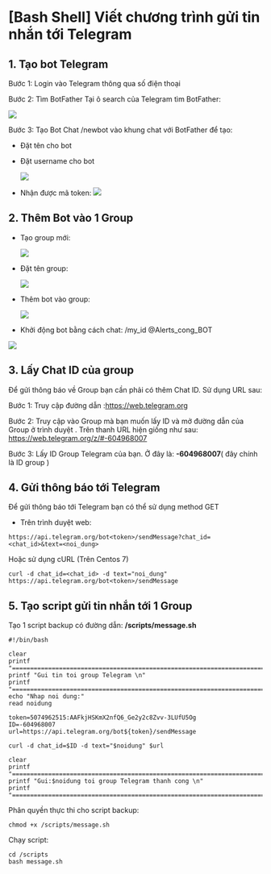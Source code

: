 # [Bash Shell] Viết chương trình gửi tin nhắn tới Telegram

## 1. Tạo bot Telegram

Bước 1: Login vào Telegram thông qua số điện thoại

Bước 2: Tìm BotFather
Tại ô search của Telegram tìm BotFather:

![](/Linux-Basic/image/Timbot.png)

Bước 3: Tạo Bot
Chat /newbot vào khung chat với BotFather để tạo:
- Đặt tên cho bot
- Đặt username cho bot

    ![](/Linux-Basic/image/namebot.png)
- Nhận được mã token:
    ![](../../image/token.png)

## 2. Thêm Bot vào 1 Group
- Tạo group mới:

    ![](../../image/newgroup.png)
- Đặt tên group:

    ![](../../image/groupname.png)
- Thêm bot vào group:

    ![](../../image/addbot.png)

- Khởi động bot bằng cách chat: /my_id @Alerts_cong_BOT

![](../../image/startbot.png)

## 3. Lấy Chat ID của group
Để gửi thông báo về Group bạn cần phải có thêm Chat ID. Sử dụng URL sau:

Bước 1:  Truy cập đường dẫn  :https://web.telegram.org

Bước 2: Truy cập vào Group mà bạn muốn lấy ID và mở đường dẫn của Group  ở trình duyệt .
Trên thanh URL hiện giống như sau: https://web.telegram.org/z/#-604968007

Bước 3: Lấy ID Group Telegram của bạn. Ở đây là: **-604968007**( đây chính là ID group )

## 4. Gửi thông báo tới Telegram
Để gửi thông báo tới Telegram bạn có thể sử dụng method GET
- Trên trình duyệt web:
```
https://api.telegram.org/bot<token>/sendMessage?chat_id=<chat_id>&text=<noi_dung>
```
Hoặc sử dụng cURL (Trên Centos 7)
```
curl -d chat_id=<chat_id> -d text="noi_dung"  https://api.telegram.org/bot<token>/sendMessage
```
## 5. Tạo script gửi tin nhắn tới 1 Group

Tạo 1 script backup có đường dẫn: **/scripts/message.sh**

```
#!/bin/bash

clear
printf "=========================================================================\n"
printf "Gui tin toi group Telegram \n"
printf "=========================================================================\n"
echo "Nhap noi dung:"
read noidung

token=5074962515:AAFkjHSKmX2nfQ6_Ge2y2c8Zvv-3LUfU5Og
ID=-604968007
url=https://api.telegram.org/bot${token}/sendMessage

curl -d chat_id=$ID -d text="$noidung" $url

clear
printf "=========================================================================\n"
printf "Gui:$noidung toi group Telegram thanh cong \n"
printf "=========================================================================\n"
```

Phân quyền thực thi cho script backup:
```
chmod +x /scripts/message.sh
```

Chạy script:
```
cd /scripts
bash message.sh
```